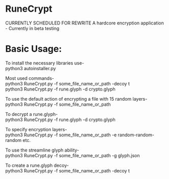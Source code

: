 # RuneCrypt
CURRENTLY SCHEDULED FOR REWRITE
A hardcore encryption application - Currently in beta testing<br>

# Basic Usage:<br>
To install the necessary libraries use-<br>
 python3 autoinstaller.py <br>
 
Most used commands-<br>
  python3 RuneCrypt.py -f some_file_name_or_path -decoy t<br>
  python3 RuneCrypt.py -f rune.glyph -d crypto.glyph<br>
  
To use the default action of encrypting a file with 15 random layers-<br>
  python3 RuneCrypt.py -f some_file_name_or_path<br>
  
To decrypt a rune.glyph-<br>
  python3 RuneCrypt.py -f rune.glyph -d crypto.glyph<br>
  
To specify encryption layers-<br>
  python3 RuneCrypt.py -f some_file_name_or_path -e random-random-random etc.<br>
  
To use the streamline glyph ability-<br>
  python3 RuneCrypt.py -f some_file_name_or_path -g glyph.json<br>
  
To create a rune.glyph decoy-<br>
  python3 RuneCrypt.py -f some_file_name_or_path -decoy t<br>
